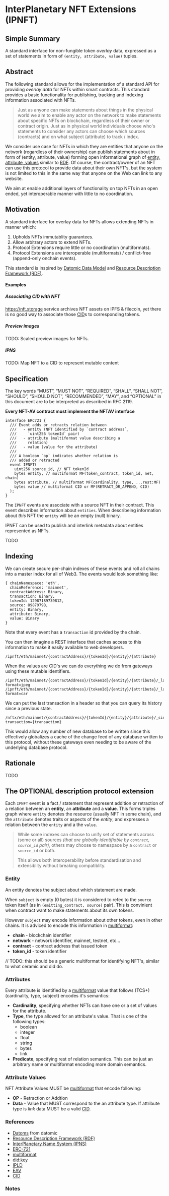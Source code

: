 <!-- # Non-Fungible Token Description Framework (NFT-DF) -->

# InterPlanetary NFT Extensions (IPNFT)


## Simple Summary

A standard interface for non-fungible token _overlay_ data, expressed as a set of statements in form of `(entity, attribute, value)` tuples. 

## Abstract

The following standard allows for the implementation of a standard API for providing _overlay data_ for NFTs within smart contracts. This standard provides a basic functionality for publishing, tracking and indexing information associated with NFTs.

> Just as anyone can make statements about things in the physical world we aim to enable any actor on the network to make statements about specific NFTs on blockchain, regardless of their owner or contract origin. Just as in physical world individuals choose who's statements to consider any actors can choose which sources (contracts) and on what subject (attribute) to track / index.

We consider use case for NFTs in which they are entities that anyone on the network (regardless of their ownership) can publish statements about in form of (entity, attribute, value) forming open informational graph of [entity, attribute, values][EAV] similar to [RDF][]. Of course, the contract/owner of an NFT can use this protocol to provide data about their own NFT's, but the system is not limited to this in the same way that anyone on the Web can link to any website.

We aim at enable additional layers of functionality on top NFTs in an open ended, yet interoperable manner with little to no coordination.

## Motivation

A standard interface for overlay data for NFTs  allows extending NFTs in manner which:

1. Upholds NFTs immutablity guarantees. 
2. Allow arbitrary actors to extend NFTs.
3. Protocol Extensions require little or no coordination (multiformats).
4. Protocol Extensions are interoperable (multiformats) / conflict-free (append-only onchain events).


This standard is inspired by [Datomic Data Model][] and [Resource Description Framework (RDF)][RDF].

#### Examples

##### Associating CID with NFT

https://nft.storage service archives NFT assets on IPFS & filecoin, yet there is no good way to associate those [CID][]s to corresponding tokens.

##### Preview images

TODO: Scaled preview images for NFTs. 

##### IPNS

TODO: Map NFT to a CID to represent mutable content

## Specification

The key words “MUST”, “MUST NOT”, “REQUIRED”, “SHALL”, “SHALL NOT”, “SHOULD”, “SHOULD NOT”, “RECOMMENDED”, “MAY”, and “OPTIONAL” in this document are to be interpreted as described in RFC 2119.

**Every NFT-AV contract must implement the NFTAV interface**

```solidity
interface ERC721 {
  /// Event adds or retracts relation between
  ///   - entity (NFT identified by `contract address`,
  ///     `uint256 tokenId` pair)
  ///   - attribute (multiformat value describing a
  ///     relation)
  ///   - value (value for the attribute)
  /// 
  /// A boolean `op` indicates whether relation is
  /// added or retracted
  event IPNFT(
    uint256 source_id, // NFT tokenId
    bytes entity, // multiformat MF(token_contract, token_id, net, chain)
    bytes attribute, // multiformat MF(cardinality, type, ...rest:MF)
    bytes value // multiformat CID or MF(RETRACT_OR_APPEND, CID)
  );
}
```

The `IPNFT` events are associate with a source NFT in their contract. This event describes
information about `entities`. When describeing information about *this* NFT the `entity` will be an empty (null) binary.


IPNFT can be used to publish and interlink metadata about entities represented as NFTs. 

TODO

## Indexing

We can create secure per-chain indexes of these events and roll all chains into a master index
for all of Web3. The events would look something like:

```
{ chainNamespace: 'eth',
  chainReference: 'mainnet',
  contractAddress: Binary,
  transaction: Binary,
  tokenId: 12987189739812,
  source: 89879798,
  entity: Binary,
  attribute: Binary,
  value: Binary
}
```

Note that every event has a `transaction` id provided by the chain.

You can then imagine a REST interface that caches access to this information to make it easily
available to web developers.

```
/ipnft/eth/mainnet/{contractAddress}/{tokenId}/{entity}/{attribute}
```

When the values are CID's we can do everything we do from gateways using these mutable identifiers.

```
/ipnft/eth/mainnet/{contractAddress}/{tokenId}/{entity}/{attribute}/_latest?format=jpeg
/ipnft/eth/mainnet/{contractAddress}/{tokenId}/{entity}/{attribute}/_latest?format=car
```

We can put the last transaction in a header so that you can query its history since a previous state.

```
/nftx/eth/mainnet/{contractAddress}/{tokenId}/{entity}/{attribute}/_since?transaction={transaction}
```

This would allow any number of new database to be written since this effectively globalizes a
cache of the change feed of any database written to this protocol, without these gateways
even needing to be aware of the underlying database protocol.

## Rationale

TODO

## The OPTIONAL description protocol extension

Each `IPNFT` event is a fact / statement that represent addition or retraction of a relation between an **entity**, an **attribute** and a **value**. This forms triples graph where `entity` denotes the resource (usually NFT in some chain), and the `attribute` denotes traits or aspects of the _entity_, and expresses a relation between the `entity` and a the `value`.

> While some indexes can choose to unify set of statements across (some or all) sources _(that are globally identifiable by `contract`, `source_id` pair)_, others may choose to namespace by a `contract` or `source_id` or both.
> 
> This allows both interoperability before standardisation and extensiblity without breaking compatiblity.

### Entity

An entity denotes the subject about which statement are made.

When `subject` is empty (0 bytes) it is considered to refec to the `source` token itself (as in `(emitting_contract, source)` pair). This is convinient when contract want to make statements about its own tokens.

However `subject` may encode information about other tokens, even in other chains. It is adviced to encode this information in [multiformat][]:

- **chain** - blockchain identifier
- **network** - network identifier, mainnet, testnet, etc...
- **contract** - contract address that issued token
- **token_id** - token identifier

// TODO: this should be a generic multiformat for identifying NFT's, similar to what ceramic and did do.

### Attributes

Every attribute is identified by a [multiformat][] value that follows (TCS+) (cardinality, type, subject) encodes it's semantics:

- **Cardinality**, specifying whether NFTs can have one or a set of values for the attribute.
- **Type**, the type allowed for an attribute's value. That is one of the following types:
    - boolean
    - integer
    - float
    - string
    - bytes
    - link
- **Predicate**, specifying rest of relation semantics. This can be just an arbitrary name or multiformat encoding more domain semantics.



### Attribute Values

NFT Attribute Values MUST be [multiformat][] 
that encode following:

- **OP** - Retraction or Addtion
- **Data** - Value that MUST correspond to the an attribute type. If attribute type is _link_ data MUST be a valid [CID][].

### References

- [Datoms][] from datomic
- [Resource Description Framework (RDF)][rdf]
- [InterPlanetary Name System (IPNS)][IPNS]
- [ERC-721]
- [multiformat]
- [did:key]
- [IPLD]
- [EAV]
- [CID]

### Notes



[did:key]:https://w3c-ccg.github.io/did-method-key/
[datoms]:https://docs.datomic.com/cloud/whatis/data-model.html#datoms
[rdf]:https://en.wikipedia.org/wiki/Resource_Description_Framework
[IPNS]:https://docs.ipfs.io/concepts/ipns/
[ERC-721]:https://eips.ethereum.org/EIPS/eip-721
[multiformat]:https://multiformats.io/
[UCAN]:https://whitepaper.fission.codes/access-control/cap-authz
[IPLD]:https://github.com/ipld/specs/blob/master/data-model-layer/data-model.md
[EAV]:https://en.wikipedia.org/wiki/Entity%E2%80%93attribute%E2%80%93value_model
[CID]:https://docs.ipfs.io/concepts/content-addressing/
[Datomic Data Model]:https://docs.datomic.com/cloud/whatis/data-model.html